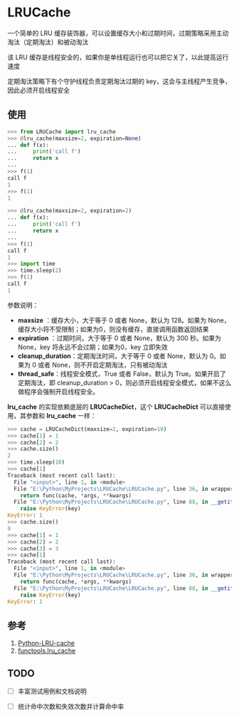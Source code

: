 # LRUCache

一个简单的 LRU 缓存装饰器，可以设置缓存大小和过期时间，过期策略采用主动淘汰（定期淘汰）和被动淘汰

该 LRU 缓存是线程安全的，如果你是单线程运行也可以把它关了，以此提高运行速度

定期淘汰策略下有个守护线程负责定期淘汰过期的 key，这会与主线程产生竞争，因此必须开启线程安全

## 使用

```python
>>> from LRUCache import lru_cache
>>> @lru_cache(maxsize=2, expiration=None)
... def f(x):
...     print('call f')
...     return x
... 
>>> f(1)
call f
1
>>> f(1)
1
```



```python
>>> @lru_cache(maxsize=2, expiration=2)
... def f(x):
...     print('call f')
...     return x
... 
>>> f(1)
call f
1
>>> import time
>>> time.sleep(2)
>>> f(1)
call f
1
```

参数说明：

- **maxsize** ：缓存大小，大于等于 0 或者 None，默认为 128。如果为 None，缓存大小将不受限制；如果为0，则没有缓存，直接调用函数返回结果
- **expiration** ：过期时间，大于等于 0 或者 None，默认为 300 秒。如果为 None，key 将永远不会过期；如果为0，key 立即失效
- **cleanup_duration**：定期淘汰时间，大于等于 0 或者 None，默认为 0。如果为 0 或者 None，则不开启定期淘汰，只有被动淘汰
- **thread_safe**：线程安全模式，True 或者 False，默认为 True。如果开启了定期淘汰，即 cleanup_duration > 0，则必须开启线程安全模式，如果不这么做程序会强制开启线程安全。

**lru_cache** 的实现依赖底层的 **LRUCacheDict**，这个 **LRUCacheDict** 可以直接使用，其参数和 **lru_cache** 一样：

```python
>>> cache = LRUCacheDict(maxsize=2, expiration=10)
>>> cache[1] = 1
>>> cache[2] = 2
>>> cache.size()
2
>>> time.sleep(10)
>>> cache[1]
Traceback (most recent call last):
  File "<input>", line 1, in <module>
  File "E:\Python\MyProjects\LRUCache\LRUCache.py", line 36, in wrapper
    return func(cache, *args, **kwargs)
  File "E:\Python\MyProjects\LRUCache\LRUCache.py", line 88, in __getitem__
    raise KeyError(key)
KeyError: 1
>>> cache.size()
0
>>> cache[1] = 1
>>> cache[2] = 2
>>> cache[3] = 3
>>> cache[1]
Traceback (most recent call last):
  File "<input>", line 1, in <module>
  File "E:\Python\MyProjects\LRUCache\LRUCache.py", line 36, in wrapper
    return func(cache, *args, **kwargs)
  File "E:\Python\MyProjects\LRUCache\LRUCache.py", line 88, in __getitem__
    raise KeyError(key)
KeyError: 1
```

## 参考

1. [Python-LRU-cache](https://github.com/stucchio/Python-LRU-cache)
2. [functools.lru_cache](https://github.com/python/cpython/blob/3d07c1ee1d2d475b74816117981d6ec752c26c23/Lib/functools.py#L486)

## TODO

- [ ] 丰富测试用例和文档说明
- [ ] 统计命中次数和失效次数并计算命中率

